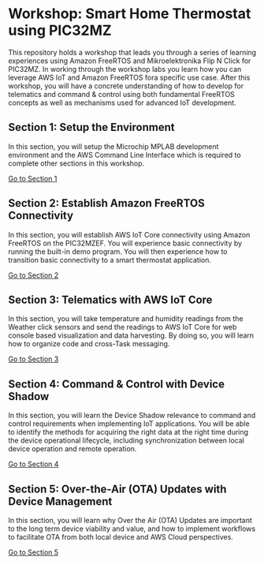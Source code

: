 # Workshop: Smart Home Thermostat using PIC32MZ

This repository holds a workshop that leads you through a series of learning experiences using Amazon FreeRTOS and Mikroelektronika Flip N Click for PIC32MZ. In working through the workshop labs you learn how you can leverage AWS IoT and Amazon FreeRTOS fora  specific use case. After this workshop, you will have a concrete understanding of how to develop for telematics  and command & control using both fundamental FreeRTOS concepts as well as mechanisms used for advanced IoT development.

## Section 1: Setup the Environment

In this section, you will setup the Microchip MPLAB development environment and the AWS Command Line Interface which is required to complete other sections in this workshop.  

[Go to Section 1](./Section1.md)

## Section 2: Establish Amazon FreeRTOS Connectivity

In this section, you will establish AWS IoT Core connectivity using Amazon FreeRTOS on the PIC32MZEF. You will experience basic connectivity by running the built-in demo program. You will then experience how to transition basic connectivity to a smart thermostat application.

[Go to Section 2](./Section2.md)

## Section 3: Telematics with AWS IoT Core

In this section, you will take temperature and humidity readings from the Weather click sensors and send the readings to AWS IoT Core for web console based visualization and data harvesting.  By doing so, you will learn how to organize code and cross-Task messaging.

[Go to Section 3](./Section3.md)

## Section 4: Command & Control with Device Shadow

In this section, you will learn the Device Shadow relevance to command and control requirements when implementing IoT applications. You will be able to identify the methods for acquiring the right data at the right time during the device operational lifecycle, including synchronization between local device operation and remote operation.

[Go to Section 4](./Section4.md)

## Section 5: Over-the-Air (OTA) Updates with Device Management

In this section, you will learn why Over the Air (OTA) Updates are important to the long term device viability and value, and how to implement workflows to facilitate OTA from both local device and AWS Cloud perspectives.

[Go to Section 5](./Section5.md)
